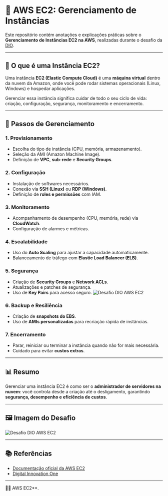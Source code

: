 # 🚀 AWS EC2: Gerenciamento de Instâncias

Este repositório contém anotações e explicações práticas sobre o **Gerenciamento de Instâncias EC2 na AWS**, realizadas durante o desafio da [DIO](https://www.dio.me).

---

## 📌 O que é uma Instância EC2?
Uma instância **EC2 (Elastic Compute Cloud)** é uma **máquina virtual** dentro da nuvem da Amazon, onde você pode rodar sistemas operacionais (Linux, Windows) e hospedar aplicações.

Gerenciar essa instância significa cuidar de todo o seu ciclo de vida: criação, configuração, segurança, monitoramento e encerramento.

---

## 🔧 Passos de Gerenciamento

### 1. Provisionamento
- Escolha do tipo de instância (CPU, memória, armazenamento).
- Seleção da AMI (Amazon Machine Image).
- Definição de **VPC**, **sub-rede** e **Security Groups**.

### 2. Configuração
- Instalação de softwares necessários.
- Conexão via **SSH (Linux)** ou **RDP (Windows)**.
- Definição de **roles e permissões** com IAM.

### 3. Monitoramento
- Acompanhamento de desempenho (CPU, memória, rede) via **CloudWatch**.
- Configuração de alarmes e métricas.

### 4. Escalabilidade
- Uso do **Auto Scaling** para ajustar a capacidade automaticamente.
- Balanceamento de tráfego com **Elastic Load Balancer (ELB)**.

### 5. Segurança
- Criação de **Security Groups** e **Network ACLs**.
- Atualizações e patches de segurança.
- Uso de **Key Pairs** para acesso seguro.
  ![Desafio DIO AWS EC2](./images/777CF506-B6C4-4D21-AC4F-2672D896898F.png)
### 6. Backup e Resiliência
- Criação de **snapshots do EBS**.
- Uso de **AMIs personalizadas** para recriação rápida de instâncias.

### 7. Encerramento
- Parar, reiniciar ou terminar a instância quando não for mais necessária.
- Cuidado para evitar **custos extras**.

---

## 📊 Resumo
Gerenciar uma instância EC2 é como ser o **administrador de servidores na nuvem**: você controla desde a criação até o desligamento, garantindo **segurança, desempenho e eficiência de custos**.

---

## 🖼️ Imagem do Desafio
![Desafio DIO AWS EC2](./images/777CF506-B6C4-4D21-AC4F-2672D896898F.png)

---

## 📚 Referências
- [Documentação oficial da AWS EC2](https://docs.aws.amazon.com/ec2/)
- [Digital Innovation One](https://www.dio.me)

---
👩‍💻 AWS EC2**.
